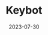 ---
title: Keybot
description: Discord connected IoT device, designed to be used in a shared workspace where only a single key is available.
emoji: 🔑
date: 2023-07-30
year: 2023
research: https://www.are.na/daniel-galis/key-bot-project
github: https://github.com/mstcgalis/Keybot
post: key-bot
image: /posts/attachments/key-bot_installed.jpg
tags:
    - tools
    - IoT
    - 3D
---